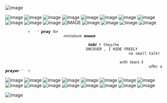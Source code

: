 ![image](https://64.media.tumblr.com/1c7a3127bdb5c6146563af6a6ba9e4d7/217582ed8e3d7acc-0a/s1280x1920/3d2d6621268c45358f4cea460cb1b686380857e9.pnj)

![image](https://64.media.tumblr.com/d1438a4ec4a05d7f0e1d5b0fa14628b7/395c59116de04539-34/s100x200/0c503ba02a94c3b21a63407d86a627b871b27885.gifv) ![image](https://64.media.tumblr.com/8cbf1a5e20bee35b572acb7eee370e75/395c59116de04539-3b/s100x200/2c2dbbd6e1ee6c5c9098fc9a1ee1b3aaf04219c5.gifv) ![image](https://64.media.tumblr.com/b91b2d561a40b1eb6091aeec41b0e5ea/395c59116de04539-c2/s100x200/f9e18a14b9b3e752698be88198ed123cdb781c53.gifv) ![image](https://64.media.tumblr.com/b9479f225dc6d1b077c287be0e937ca8/395c59116de04539-57/s100x200/94ea86a58089fc044fa38d123d38b35eb273c00f.gifv) ![image](https://64.media.tumblr.com/5371dec238a752afa2131436932b6316/395c59116de04539-08/s100x200/44ac4ca82df7935d7becbd014e2be30ae05ebb1c.gifv) ![image](https://64.media.tumblr.com/dc81b3d4a559a9649863818ebaf1c373/43ee0aec6aa627e2-fb/s100x200/c5a2d8f59ccfea6419766cde4cf59209b90ee68b.pnj) ![image](https://64.media.tumblr.com/0b8c525e5bc11b10d06beba7956a6840/395c59116de04539-6c/s100x200/1916575c80e0371ca6892209b4450230c4fea5b2.gifv) ![image](https://64.media.tumblr.com/5635973d56fd0e24cb36878219491e20/43ee0aec6aa627e2-0c/s100x200/2396ff3e8dbeb4152ffafca44e2844e8b9e47ba1.gifv)
![image](https://64.media.tumblr.com/becc3b16f0865b9dbe36d400a86a46a8/2ece627ec3b6607e-5a/s100x200/afa918b779b61ecb29e31ef6933df5455f599951.gifv) ![image](https://64.media.tumblr.com/ced7ccc248fa5bb4a87116777509a20a/020fbd12600ca3ea-50/s100x200/7f8234b876d59b3af8ba7b8c620096cf1b84e628.gifv) ![image](https://64.media.tumblr.com/62db539daf23065481cb984a28f089c2/2ece627ec3b6607e-f0/s100x200/bd35fdb25604afd085e9f32a461922b47828567b.gifv) ![IMAGE](https://64.media.tumblr.com/7baad9e1135f7bbfe24a8ab9880f6520/d592cf806e84de8c-85/s100x200/f6cb93515cb79a43462667068460fa191beafbcd.pnj) ![image](https://64.media.tumblr.com/08963acaba7d886070b9cf2e6680e5e2/d592cf806e84de8c-36/s100x200/30942c28f311296f4b7ab52c48570164ba5ce405.pnj) ![image](https://64.media.tumblr.com/91bf3e8a390420e3c712ff701ea0977c/4e50d992a23d3a7e-43/s100x200/76ec358ead5fd7876ab72c0fff45fad607253a14.gifv) ![image](https://64.media.tumblr.com/9bd7b05b25d80fffa47688aae6666c75/951b918382257f97-4a/s100x200/c8c4124b85561bbb4afa993247257daefa079e5b.gifv) ![image](https://64.media.tumblr.com/4181c2fc53d815714ec7b5f6b1ea0e67/6ccaf776c7ed2754-44/s100x200/0e6de67e7fb830f9ee9b919a37630bd2e7c5a59c.pnj)

	   		  ♱   ' 𝙥𝙧𝙖𝙮 𝘧𝘰𝘳 
                              𝘮𝘪𝘯𝘪𝘢𝘵𝘶𝘳𝘦 𝙢𝙤𝙤𝙣
	
                      		   			 𝙩𝙤𝙗𝙞 † they/he
              				            DNCOVER , I HIDE FREELY
                                                           no small talk!

										               𝘸𝘪𝘵𝘩 𝘵𝘦𝘢𝘳𝘴 𝙞
 								                                    𝘰𝘧𝘧𝘦𝘳 𝘢 𝙥𝙧𝙖𝙮𝙚𝙧 '  ♱
	
![image](https://64.media.tumblr.com/9bd10d5eea844f81d929016bc16fa6c1/59840e6362bc73df-98/s100x200/dfec5b1aec28802aeebacecd11782f7493284dc1.gifv) ![image](https://64.media.tumblr.com/f7061477e454544ded2ada2de9e24683/59840e6362bc73df-43/s100x200/c1d3d61c05c314932622a8ccb629935f6de0fa3a.gifv) ![image](https://64.media.tumblr.com/da7d8d74df3781481fa92358bca27de8/b6985bff52532c2e-42/s100x200/4ca1af11f7136602eff9b9f9c4441393ef1b7d9d.pnj) ![image](https://64.media.tumblr.com/54f3e982ef5e6b7e9328dc31c39443d4/c3280775eec64bab-ed/s100x200/e296bb60a321f7e154530234989a9db896f3745d.gifv) ![image](https://64.media.tumblr.com/29d4a59d0278528b353b16fb25d136bb/9f984a1d53f55fb4-65/s100x200/51550e522c1c0b8d2283ffe6ddf9964c7859c23c.gifv) ![image](https://64.media.tumblr.com/285d4103308389e8669e3bb346725236/c79d3f8924b55377-64/s100x200/9fe7f053f84973153c0893e9b0983c583bd71b20.gifv) ![image](https://64.media.tumblr.com/52e3a8a15b50167dcdef2b75a7e06781/fd2743ebf463e86e-3d/s100x200/a523c60b06c17d457e3615013d6415b8f57b5f79.pnj) ![image](https://64.media.tumblr.com/1f0bcdcbcdae7c31291da15a3618508e/0c50539804864d84-05/s100x200/8890914aba118ebc2cd21fd0b4f68705fcd50ec2.pnj)
![image](https://64.media.tumblr.com/94742a0ef4046bc9eb95ff2585d00b4d/c50dc93c89e251e3-89/s100x200/41adb512491421e1f4aec44fd20a8586abe4bffb.pnj) ![image](https://64.media.tumblr.com/2c630582de455b0dc7ea035757a6aa79/5145bbf0b29b3644-de/s100x200/60320710d5d310df921465c934bcabe9c10f9337.webp) ![image](https://64.media.tumblr.com/3f7ab0577c6746457804c72ff95168f1/5145bbf0b29b3644-0b/s100x200/deca01ac0ede7c4dcbfbce03feef602599f7a805.gifv) ![image](https://64.media.tumblr.com/cb71cbb337bbd3457cac5e0796fe0718/5145bbf0b29b3644-65/s100x200/b5150d9066e6005dc8c3a2babb9c07770f0a3ec5.webp) ![image](https://64.media.tumblr.com/70ec9d3047393e4d180c9667046ec451/5145bbf0b29b3644-cb/s100x200/c14936351054c082933817f5e843459865faed62.webp) ![image](https://64.media.tumblr.com/847bb46edc197ad30f44a2203abde0c7/5145bbf0b29b3644-d2/s100x200/381e2ae5e137a18a42d0a33327782a1a0a905538.webp) ![image](https://64.media.tumblr.com/7cc10f0413674be6f60c6aa5d393c89a/401b3412d2ee5779-83/s100x200/d70f16e44969d31155a9872af2ec4011ec4c2385.pnj) ![image](https://64.media.tumblr.com/e9ae1855920b563dd0fd7c4254f73bef/401b3412d2ee5779-84/s100x200/ac9f80fa5155d8ba9fcf5065759d670c6d021c06.gifv)

![image](https://64.media.tumblr.com/1c7a3127bdb5c6146563af6a6ba9e4d7/217582ed8e3d7acc-0a/s1280x1920/3d2d6621268c45358f4cea460cb1b686380857e9.pnj)
